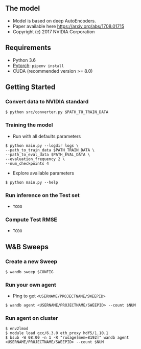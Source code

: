 ## The model
- Model is based on deep AutoEncoders.
- Paper available here https://arxiv.org/abs/1708.01715
- Copyright (c) 2017 NVIDIA Corporation

## Requirements
* Python 3.6
* [Pytorch](http://pytorch.org/): `pipenv install`
* CUDA (recommended version >= 8.0)

## Getting Started

### Convert data to NVIDIA standard

```
$ python src/converter.py $PATH_TO_TRAIN_DATA
```

### Training the model

* Run with all defaults parameters
```
$ python main.py --logdir logs \
--path_to_train_data $PATH_TRAIN_DATA \
--path_to_eval_data $PATH_EVAL_DATA \
--evaluation_frequency 2 \
--num_checkpoints 4
```

* Explore available parameters
```
$ python main.py --help 
```

### Run inference on the Test set
* `TODO`

### Compute Test RMSE
* `TODO`

## W&B Sweeps

### Create a new Sweep
```
$ wandb sweep $CONFIG
```

### Run your own agent
* Ping to get `<USERNAME/PROJECTNAME/SWEEPID>`
```
$ wandb agent <USERNAME/PROJECTNAME/SWEEPID> --count $NUM
```

### Run agent on cluster
```
$ env2lmod
$ module load gcc/6.3.0 eth_proxy hdf5/1.10.1
$ bsub -W 08:00 -n 1 -R "rusage[mem=8192]" wandb agent <USERNAME/PROJECTNAME/SWEEPID> --count $NUM
```